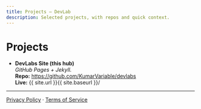 ```yaml
---
title: Projects — DevLab
description: Selected projects, with repos and quick context.
---
```


# Projects

- **DevLabs Site (this hub)**  
  *GitHub Pages + Jekyll.*  
  **Repo:** https://github.com/KumarVariable/devlabs  
  **Live:** {{ site.url }}{{ site.baseurl }}/

<hr />
<p>
  <a href="{{ site.baseurl }}/privacy">Privacy Policy</a> ·
  <a href="{{ site.baseurl }}/terms">Terms of Service</a>
</p>
